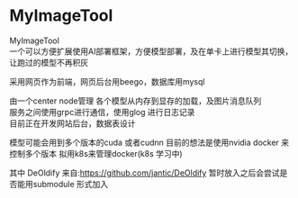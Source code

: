 # MyImageTool
MyImageTool  
一个可以方便扩展使用AI部署框架，方便模型部署，及在单卡上进行模型其切换，让跑过的模型不再积灰

采用网页作为前端，网页后台用beego，数据库用mysql  

由一个center node管理 各个模型从内存到显存的加载，及图片消息队列  
服务之间使用grpc进行通信，使用glog 进行日志记录  
目前正在开发网站后台，数据表设计

模型可能会用到多个版本的cuda 或者cudnn 目前的想法是使用nvidia docker 来控制多个版本
拟用k8s来管理docker(k8s 学习中)

其中
DeOldify 来自:https://github.com/jantic/DeOldify
暂时放入之后会尝试是否能用submodule 形式加入
